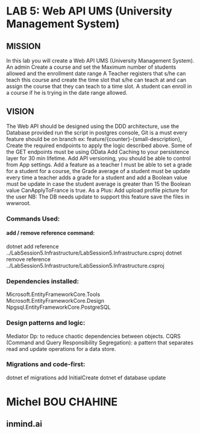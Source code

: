 # LAB 5: Web API UMS (University Management System)

## MISSION
In this lab you will create a Web API UMS (University Management System).
An admin Create a course and set the Maximum number of students allowed and the
enrollment date range
A Teacher registers that s/he can teach this course and create the time slot that s/he can teach
at and can assign the course that they can teach to a time slot.
A student can enroll in a course if he is trying in the date range allowed.

## VISION
The Web API should be designed using the DDD architecture, use the Database provided run
the script in postgres console, Git is a must every feature should be on branch ex:
feature/{counter}-{small-description}, Create the required endpoints to apply the logic
described above.
Some of the GET endpoints must be using OData
Add Caching to your persistence layer for 30 min lifetime.
Add API versioning, you should be able to control from App settings.
Add a feature as a teacher I must be able to set a grade for a student for a course, the Grade
average of a student must be update every time a teacher adds a grade for a student and add a
Boolean value must be update in case the student average is greater than 15 the Boolean value
CanApplyToFrance is true.
As a Plus: Add upload profile picture for the user NB: The DB needs update to support this
feature save the files in wwwroot.

### Commands Used:
#### add / remove reference command:
dotnet add reference ../LabSession5.Infrastructure/LabSession5.Infrastructure.csproj
dotnet remove reference ../LabSession5.Infrastructure/LabSession5.Infrastructure.csproj

### Dependencies installed:
Microsoft.EntityFrameworkCore.Tools
Microsoft.EntityFrameworkCore.Design
Npgsql.EntityFrameworkCore.PostgreSQL

### Design patterns and logic:
Mediator Dp: to reduce chaotic dependencies between objects.
CQRS (Command and Query Responsibility Segregation): a pattern that separates read and update operations for a data store.

### Migrations and code-first:
dotnet ef migrations add InitialCreate
dotnet ef database update

# Michel BOU CHAHINE
## inmind.ai